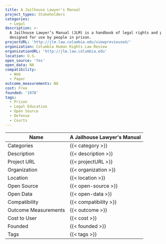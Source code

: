 ```yaml
---
title: A Jailhouse Lawyer's Manual
project_types: Stakeholders
categories:
  - Legal
description: >-
  A Jailhouse Lawyer’s Manual (JLM) is a handbook of legal rights and procedures
  designed for use by people in prison.
projectURL: 'http://jlm.law.columbia.edu/viewprevioused/'
organization: Columbia Human Rights Law Review
organizationURL: 'http://jlm.law.columbia.edu'
location: U.S.
open_source: 'Yes'
open_data: NA
compatibility:
  - Web
  - Paper
outcome_measurements: NA
cost: Free
founded: '1978'
tags:
  - Prison
  - Legal Education
  - Open Source
  - Defense
  - Courts
---
```

Name                    |  A Jailhouse Lawyer's Manual  
------------------------|----
Categories              | {{< category >}} 
Description             | {{< description >}} 
Project URL             | {{< projectURL >}} 
Organization            | {{< organization >}} 
Location                | {{< location >}} 
Open Source             | {{< open-source >}} 
Open Data               | {{< open-data >}} 
Compatibility           | {{< compatibility >}} 
Outcome Measurements    | {{< outcome >}} 
Cost to User            | {{< cost >}} 
Founded                 | {{< founded >}} 
Tags                    | {{< tags >}} 
